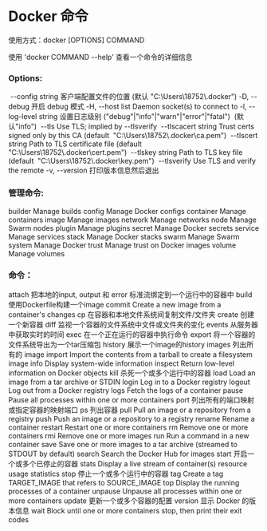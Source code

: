 # Docker 命令

使用方式：docker [OPTIONS] COMMAND

使用 'docker COMMAND --help' 查看一个命令的详细信息

### Options:

​      --config string      客户端配置文件的位置 (默认
​                           			"C:\\Users\\18752\\.docker")
  -D, --debug              	开启 debug 模式
  -H, --host list          	Daemon socket(s) to connect to
  -l, --log-level string   设置日志级别
​                          			 ("debug"|"info"|"warn"|"error"|"fatal")
​                          			 (默认"info")
​      --tls                Use TLS; implied by --tlsverify
​      --tlscacert string   Trust certs signed only by this CA (default
​                           "C:\\Users\\18752\\.docker\\ca.pem")
​      --tlscert string     Path to TLS certificate file (default
​                           "C:\\Users\\18752\\.docker\\cert.pem")
​      --tlskey string      Path to TLS key file (default
​                           "C:\\Users\\18752\\.docker\\key.pem")
​      --tlsverify          Use TLS and verify the remote
  -v, --version            打印版本信息然后退出



### 管理命令:

  builder     Manage builds
  config      Manage Docker configs
  container   Manage containers
  image       Manage images
  network     Manage networks
  node        Manage Swarm nodes
  plugin      Manage plugins
  secret      Manage Docker secrets
  service     Manage services
  stack       Manage Docker stacks
  swarm       Manage Swarm
  system      Manage Docker
  trust       Manage trust on Docker images
  volume      Manage volumes



### 命令：

  attach      把本地的input, output 和 error 标准流绑定到一个运行中的容器中
  build       使用Dockerfile构建一个image
  commit      Create a new image from a container's changes
  cp          在容器和本地文件系统间复制文件/文件夹
  create      创建一个新容器
  diff        监视一个容器的文件系统中文件或文件夹的变化
  events      从服务器中获取实时的时间
  exec        在一个正在运行的容器中执行命令
  export      将一个容器的文件系统导出为一个tar压缩包
  history     展示一个image的history
  images      列出所有的 image
  import      Import the contents from a tarball to create a filesystem image
  info        Display system-wide information
  inspect     Return low-level information on Docker objects
  kill        杀死一个或多个运行中的容器
  load        Load an image from a tar archive or STDIN
  login       Log in to a Docker registry
  logout      Log out from a Docker registry
  logs        Fetch the logs of a container
  pause       Pause all processes within one or more containers
  port        列出所有的端口映射或指定容器的映射端口
  ps          列出容器
  pull        Pull an image or a repository from a registry
  push        Push an image or a repository to a registry
  rename      Rename a container
  restart     Restart one or more containers
  rm          Remove one or more containers
  rmi         Remove one or more images
  run         Run a command in a new container
  save        Save one or more images to a tar archive (streamed to STDOUT by default)
  search      Search the Docker Hub for images
  start       开启一个或多个已停止的容器
  stats       Display a live stream of container(s) resource usage statistics
  stop        停止一个或多个运行中的容器
  tag         Create a tag TARGET_IMAGE that refers to SOURCE_IMAGE
  top         Display the running processes of a container
  unpause     Unpause all processes within one or more containers
  update      更新一个或多个容器的配置
  version     显示 Docker 的版本信息
  wait        Block until one or more containers stop, then print their exit codes



